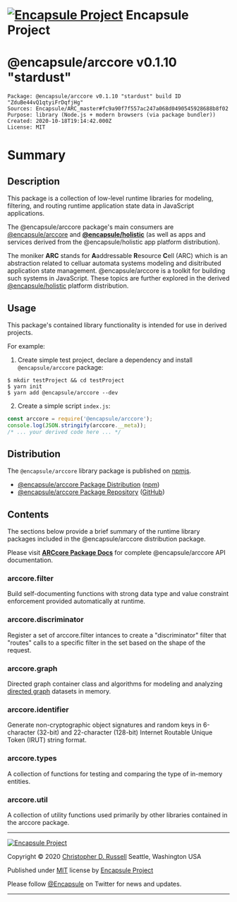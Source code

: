 # [![Encapsule Project](https://encapsule.io/images/blue-burst-encapsule.io-icon-72x72.png "Encapsule Project")](https://encapsule.io) Encapsule Project

# @encapsule/arccore v0.1.10 "stardust"

```
Package: @encapsule/arccore v0.1.10 "stardust" build ID "ZduBe44vQ1qtyiFrDqfjHg"
Sources: Encapsule/ARC_master#fc9a90f7f557ac247a068d0490545928688b8f02
Purpose: library (Node.js + modern browsers (via package bundler))
Created: 2020-10-18T19:14:42.000Z
License: MIT
```

# Summary

## Description

This package is a collection of low-level runtime libraries for modeling, filtering, and routing runtime application state data in JavaScript applications.

The @encapsule/arccore package's main consumers are [@encapsule/arccore](https://github.com/Encapsule/ARCtools) and **[@encapsule/holistic](https://github.com/Encapsule/holistic)** (as well as apps and services derived from the @encapsule/holistic app platform distribution).

The moniker **ARC** stands for **A**addressable **R**esource **C**ell (ARC) which is an abstraction related to celluar automata systems modeling and disitributed application state management. @encapsule/arccore is a toolkit for building such systems in JavaScript. These topics are further explored in the derived  [@encapsule/holistic](https://github.com/Encapsule/holistic) platform distribution.

## Usage

This package's contained library functionality is intended for use in derived projects.

For example:

1. Create simple test project, declare a dependency and install `@encapsule/arccore` package:

```
$ mkdir testProject && cd testProject
$ yarn init
$ yarn add @encapsule/arccore --dev
```

2. Create a simple script `index.js`:

```JavaScript
const arccore = require('@encapsule/arccore');
console.log(JSON.stringify(arccore.__meta));
/* ... your derived code here ... */
```

## Distribution

The `@encapsule/arccore` library package is published on [npmjs](https://npmjs.com).

- [@encapsule/arccore Package Distribution](https://npmjs.com/package/@encapsule/arccore/v/0.1.10) ([npm](https://www.npmjs.com/@encapsule))
- [@encapsule/arccore Package Repository](https://github.com/Encapsule/arccore) ([GitHub](https://github.com/Encapsule))

## Contents

The sections below provide a brief summary of the runtime library packages included in the @encapsule/arccore distribution package.

Please visit **[ARCcore Package Docs](https://encapsule.io/docs/ARCcore)** for complete @encapsule/arccore API documentation.

### arccore.filter

Build self-documenting functions with strong data type and value constraint enforcement provided automatically at runtime.

### arccore.discriminator

Register a set of arccore.filter intances to create a "discriminator" filter that "routes" calls to a specific filter in the set based on the shape of the request.

### arccore.graph

Directed graph container class and algorithms for modeling and analyzing [directed graph](https://en.wikipedia.org/wiki/Directed_graph) datasets in memory.

### arccore.identifier

Generate non-cryptographic object signatures and random keys in 6-character (32-bit) and 22-character (128-bit) Internet Routable Unique Token (IRUT) string format.

### arccore.types

A collection of functions for testing and comparing the type of in-memory entities.

### arccore.util

A collection of utility functions used primarily by other libraries contained in the arccore package.

<hr>

[![Encapsule Project](https://encapsule.io/images/blue-burst-encapsule.io-icon-72x72.png "Encapsule Project")](https://encapsule.io)

Copyright &copy; 2020 [Christopher D. Russell](https://github.com/ChrisRus) Seattle, Washington USA

Published under [MIT](./LICENSE) license by [Encapsule Project](https://encapsule.io)

Please follow [@Encapsule](https://twitter.com/Encapsule) on Twitter for news and updates.

<hr>